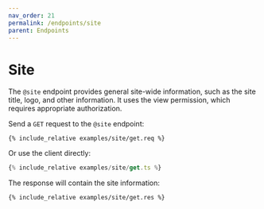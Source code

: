 ```yaml
---
nav_order: 21
permalink: /endpoints/site
parent: Endpoints
---
```


# Site

The `@site` endpoint provides general site-wide information, such as the site title, logo, and other information. It uses the view permission, which requires appropriate authorization.

Send a `GET` request to the `@site` endpoint:

```http
{% include_relative examples/site/get.req %}
```

Or use the client directly:

```ts
{% include_relative examples/site/get.ts %}
```

The response will contain the site information:

```http
{% include_relative examples/site/get.res %}
```
